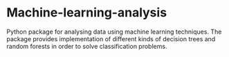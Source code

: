 # Machine-learning-analysis

Python package for analysing data using machine learning techniques.
The package provides implementation of different kinds of decision trees and random forests in order to solve classification problems.

